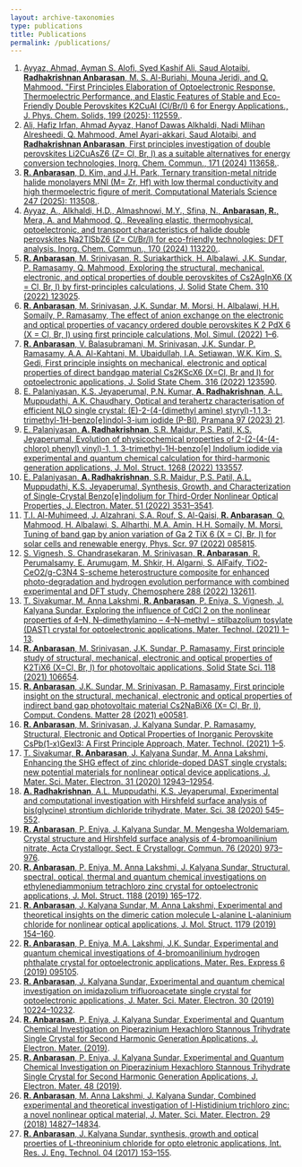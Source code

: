 ```yaml
---
layout: archive-taxonomies
type: publications
title: Publications
permalink: /publications/
---
```


1. [Ayyaz, Ahmad, Ayman S. Alofi, Syed Kashif Ali, Saud Alotaibi, **Radhakrishnan Anbarasan**, M. S. Al-Buriahi, Mouna Jeridi, and Q. Mahmood. "First Principles Elaboration of Optoelectronic Response, Thermoelectric Performance, and Elastic Features of Stable and Eco-Friendly Double Perovskites K2CuAl (Cl/Br/I) 6 for Energy Applications., J. Phys. Chem. Solids, 199 (2025): 112559.](https://doi.org/10.1016/j.jpcs.2025.112559).
2. [Ali, Hafiz Irfan, Ahmad Ayyaz, Hanof Dawas Alkhaldi, Nadi Mlihan Alresheedi, Q. Mahmood, Amel Ayari-akkari, Saud Alotaibi, and **Radhakrishnan Anbarasan**, First principles investigation of double perovskites Li2CuAsZ6 (Z= Cl, Br, I) as a suitable alternatives for energy conversion technologies, Inorg. Chem. Commun., 171 (2024) 113658.](https://doi.org/10.1016/j.inoche.2024.113658).
3. [**R. Anbarasan**, D. Kim, and J.H. Park, Ternary transition-metal nitride halide monolayers MNI (M= Zr, Hf) with low thermal conductivity and high thermoelectric figure of merit, Computational Materials Science 247 (2025): 113508.](https://doi.org/10.1016/j.commatsci.2024.113508).
4. [Ayyaz, A., Alkhaldi, H.D., Almashnowi, M.Y., Sfina, N., **Anbarasan, R.**, Mera, A. and Mahmood, Q., Revealing elastic, thermophysical, optoelectronic, and transport characteristics of halide double perovskites Na2TlSbZ6 (Z= Cl/Br/I) for eco-friendly technologies: DFT analysis. Inorg. Chem. Commun., 170 (2024) 113220.](https://doi.org/10.1016/j.inoche.2024.113220).
5.	[**R. Anbarasan**, M. Srinivasan, R. Suriakarthick, H. Albalawi, J.K. Sundar, P. Ramasamy, Q. Mahmood, Exploring the structural, mechanical, electronic, and optical properties of double perovskites of Cs2AgInX6 (X = Cl, Br, I) by first-principles calculations, J. Solid State Chem. 310 (2022) 123025](https://doi.org/10.1016/j.jssc.2022.123025).
6.	[**R. Anbarasan**, M. Srinivasan, J.K. Sundar, M. Morsi, H. Albalawi, H.H. Somaily, P. Ramasamy, The effect of anion exchange on the electronic and optical properties of vacancy ordered double perovskites K 2 PdX 6 (X = Cl, Br, I) using first principle calculations, Mol. Simul. (2022) 1–6](https://doi.org/10.1080/08927022.2022.2103161).
7.  [**R. Anbarasan**, V. Balasubramani, M. Srinivasan, J.K. Sundar, P. Ramasamy, A.A. Al-Kahtani, M. Ubaidullah, I.A. Setiawan, W.K. Kim, S. Gedi, First principle insights on mechanical, electronic and optical properties of direct bandgap material Cs2KScX6 (X=Cl, Br and I) for optoelectronic applications, J. Solid State Chem. 316 (2022) 123590](https://doi.org/10.1016/j.jssc.2022.123590).
8.	[E. Palaniyasan, K.S. Jeyaperumal, P.N. Kumar, **A. Radhakrishnan**, A.L. Muppudathi, A.K. Chaudhary, Optical and terahertz characterisation of efficient NLO single crystal: (E)-2-(4-(dimethyl amine) styryl)-1,1,3-trimethyl-1H-benzo[e]indol-3-ium iodide (P-BI), Pramana 97 (2023) 21](https://doi.org/10.1007/s12043-022-02476-y).
9.	[E. Palaniyasan, **A. Radhakrishnan**, S.R. Maidur, P.S. Patil, K.S. Jeyaperumal, Evolution of physicochemical properties of 2-(2-(4-(4-chloro) phenyl) vinyl)-1, 1, 3-trimethyl-1H-benzo[e] Indolium iodide via experimental and quantum chemical calculation for third-harmonic generation applications, J. Mol. Struct. 1268 (2022) 133557](https://doi.org/10.1016/j.molstruc.2022.133557).
10.	[E. Palaniyasan, **A. Radhakrishnan**, S.R. Maidur, P.S. Patil, A.L. Muppudathi, K.S. Jeyaperumal, Synthesis, Growth, and Characterization of Single-Crystal Benzo[e]indolium for Third-Order Nonlinear Optical Properties, J. Electron. Mater. 51 (2022) 3531–3541](https://doi.org/10.1007/s11664-022-09461-6).
11.	[T.I. Al-Muhimeed, J. Alzahrani, S.A. Rouf, S. Al-Qaisi, **R. Anbarasan**, Q. Mahmood, H. Albalawi, S. Alharthi, M.A. Amin, H.H. Somaily, M. Morsi, Tuning of band gap by anion variation of Ga 2 TiX 6 (X = Cl, Br, I) for solar cells and renewable energy, Phys. Scr. 97 (2022) 085815](https://doi.org/10.1088/1402-4896/ac7efc).
12. [S. Vignesh, S. Chandrasekaran, M. Srinivasan, **R. Anbarasan**, R. Perumalsamy, E. Arumugam, M. Shkir, H. Algarni, S. AlFaify, TiO2-CeO2/g-C3N4 S-scheme heterostructure composite for enhanced photo-degradation and hydrogen evolution performance with combined experimental and DFT study, Chemosphere 288 (2022) 132611](https://doi.org/10.1016/j.chemosphere.2021.132611).
13.	[T. Sivakumar, M. Anna Lakshmi, **R. Anbarasan**, P. Eniya, S. Vignesh, J. Kalyana Sundar, Exploring the influence of CdCl 2 on the nonlinear properties of 4–N, N–dimethylamino – 4–N–methyl – stilbazolium tosylate (DAST) crystal for optoelectronic applications, Mater. Technol. (2021) 1–13](https://doi.org/10.1080/10667857.2020.1868208).
14.	[**R. Anbarasan**, M. Srinivasan, J.K. Sundar, P. Ramasamy, First principle study of structural, mechanical, electronic and optical properties of K2TiX6 (X=Cl, Br, I) for photovoltaic applications, Solid State Sci. 118 (2021) 106654](https://doi.org/10.1016/j.solidstatesciences.2021.106654).
15.	[**R. Anbarasan**, J.K. Sundar, M. Srinivasan, P. Ramasamy, First principle insight on the structural, mechanical, electronic and optical properties of indirect band gap photovoltaic material Cs2NaBiX6 (X= Cl, Br, I), Comput. Condens. Matter 28 (2021) e00581](https://doi.org/10.1016/j.cocom.2021.e00581).
16.	[**R. Anbarasan**, M. Srinivasan, J. Kalyana Sundar, P. Ramasamy, Structural, Electronic and Optical Properties of Inorganic Perovskite CsPb(1-x)GexI3: A First Principle Approach, Mater. Technol. (2021) 1–5](https://doi.org/10.1080/10667857.2021.1915057).
17.	[T. Sivakumar, **R. Anbarasan**, J. Kalyana Sundar, M. Anna Lakshmi, Enhancing the SHG effect of zinc chloride-doped DAST single crystals: new potential materials for nonlinear optical device applications, J. Mater. Sci. Mater. Electron. 31 (2020) 12943–12954](https://doi.org/10.1007/s10854-020-03847-0).
18.	[**A. Radhakrishnan**, A.L. Muppudathi, K.S. Jeyaperumal, Experimental and computational investigation with Hirshfeld surface analysis of bis(glycine) strontium dichloride trihydrate, Mater. Sci. 38 (2020) 545–552]( https://doi.org/10.2478/msp-2020-0061).
19.	[**R. Anbarasan**, P. Eniya, J. Kalyana Sundar, M. Mengesha Woldemariam, Crystal structure and Hirshfeld surface analysis of 4-bromoanilinium nitrate, Acta Crystallogr. Sect. E Crystallogr. Commun. 76 (2020) 973–976](https://doi.org/10.1107/S2056989020006945).
20.	[**R. Anbarasan**, P. Eniya, M. Anna Lakshmi, J. Kalyana Sundar, Structural, spectral, optical, thermal and quantum chemical investigations on ethylenediammonium tetrachloro zinc crystal for optoelectronic applications, J. Mol. Struct. 1188 (2019) 165–172](https://doi.org/10.1016/j.molstruc.2019.03.091).
21.	[**R. Anbarasan**, J. Kalyana Sundar, M. Anna Lakshmi, Experimental and theoretical insights on the dimeric cation molecule L-alanine L-alaninium chloride for nonlinear optical applications, J. Mol. Struct. 1179 (2019) 154–160](https://doi.org/10.1016/j.molstruc.2018.10.100).
22.	[**R. Anbarasan**, P. Eniya, M.A. Lakshmi, J.K. Sundar, Experimental and quantum chemical investigations of 4-bromoanilinium hydrogen phthalate crystal for optoelectronic applications, Mater. Res. Express 6 (2019) 095105](https://doi.org/10.1088/2053-1591/ab31bb).
23.	[**R. Anbarasan**, J. Kalyana Sundar, Experimental and quantum chemical investigation on imidazolium trifluoroacetate single crystal for optoelectronic applications, J. Mater. Sci. Mater. Electron. 30 (2019) 10224–10232](https://doi.org/10.1007/s10854-019-01359-0).
24.	[**R. Anbarasan**, P. Eniya, J. Kalyana Sundar, Experimental and Quantum Chemical Investigation on Piperazinium Hexachloro Stannous Trihydrate Single Crystal for Second Harmonic Generation Applications, J. Electron. Mater. (2019)](https://doi.org/10.1007/s11664-019-07578-9).
25.	[**R. Anbarasan**, P. Eniya, J. Kalyana Sundar, Experimental and Quantum Chemical Investigation on Piperazinium Hexachloro Stannous Trihydrate Single Crystal for Second Harmonic Generation Applications, J. Electron. Mater. 48 (2019)](https://doi.org/10.1007/s11664-019-07578-9).
26.	[**R. Anbarasan**, M. Anna Lakshmi, J. Kalyana Sundar, Combined experimental and theoretical investigation of l-Histidinium trichloro zinc: a novel nonlinear optical material, J. Mater. Sci. Mater. Electron. 29 (2018) 14827–14834](https://doi.org/10.1007/s10854-018-9619-6).
27.	[**R. Anbarasan**, J. Kalyana Sundar, synthesis, growth and optical proerties of L-threoninium chloride for opto eletronic applications, Int. Res. J. Eng. Technol. 04 (2017) 153–155](https://d1wqtxts1xzle7.cloudfront.net/54706205/IRJET-ISMST35-libre.pdf?1507878567=&response-content-disposition=inline%3B+filename%3DSynthesis_growth_and_optical_properties.pdf&Expires=1705287525&Signature=G0620qr67OwuRnw-Ozh09ngVuWtf-AjRWTZr6GFpepeg1yMWNMxev~SG-d0xL81UeU4aH8Xva1HFmKL~-pYG5PCK0odCXcuRhdoKxo9KltN1djPVmvF2RwAXU0yrcDl46wukIpqKQvIjMj~fZI63QnSWV3Z0VhZw6E4s0GoM4dt7RR~5TyTERjnOjdoOv-htxAsgvBIg5u6KH14qd3lXh2C4~OrLjMryPd8-n6VVPl6QZ6aphk1tya5iART-Vo5aCHtg9efHVG~VV-UantroQ5doN7qv8gjHe3zcF30LkxbIsQtmauK9LbK3kmglyS65Gy0KM0NFD7FuTM5plwV2ug__&Key-Pair-Id=APKAJLOHF5GGSLRBV4ZA).
